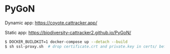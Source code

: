 # PyGoN

Dynamic app: https://coyote.cattracker.app/

Static app: https://biodiversity-cattracker2.github.io/PyGoN/

```bash
$ DOCKER_BUILDKIT=1 docker-compose up --detach --build
$ sh ssl-proxy.sh  # drop certificate.crt and private.key in certs/ before running this
```
